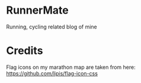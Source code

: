 # RunnerMate
Running, cycling related blog of mine

# Credits
Flag icons on my marathon map are taken from here: https://github.com/lipis/flag-icon-css
